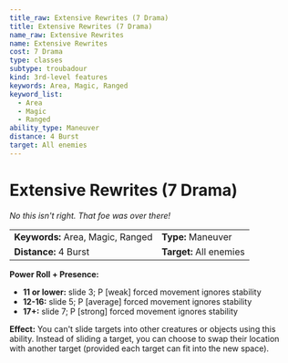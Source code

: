 ```yaml
---
title_raw: Extensive Rewrites (7 Drama)
title: Extensive Rewrites (7 Drama)
name_raw: Extensive Rewrites
name: Extensive Rewrites
cost: 7 Drama
type: classes
subtype: troubadour
kind: 3rd-level features
keywords: Area, Magic, Ranged
keyword_list:
  - Area
  - Magic
  - Ranged
ability_type: Maneuver
distance: 4 Burst
target: All enemies
---
```


# Extensive Rewrites (7 Drama)

*No this isn't right. That foe was over there!*

|                                   |                         |
| :-------------------------------- | :---------------------- |
| **Keywords:** Area, Magic, Ranged | **Type:** Maneuver      |
| **Distance:** 4 Burst             | **Target:** All enemies |

**Power Roll + Presence:**

- **11 or lower:** slide 3; P \[weak\] forced movement ignores stability
- **12-16:** slide 5; P \[average\] forced movement ignores stability
- **17+:** slide 7; P \[strong\] forced movement ignores stability

**Effect:** You can't slide targets into other creatures or objects using this ability. Instead of sliding a target, you can choose to swap their location with another target (provided each target can fit into the new space).
